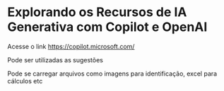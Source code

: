 # Explorando os Recursos de IA Generativa com Copilot e OpenAI

Acesse o link https://copilot.microsoft.com/


Pode ser utilizadas as sugestões


Pode se carregar arquivos como imagens para identificação, excel para cálculos etc


